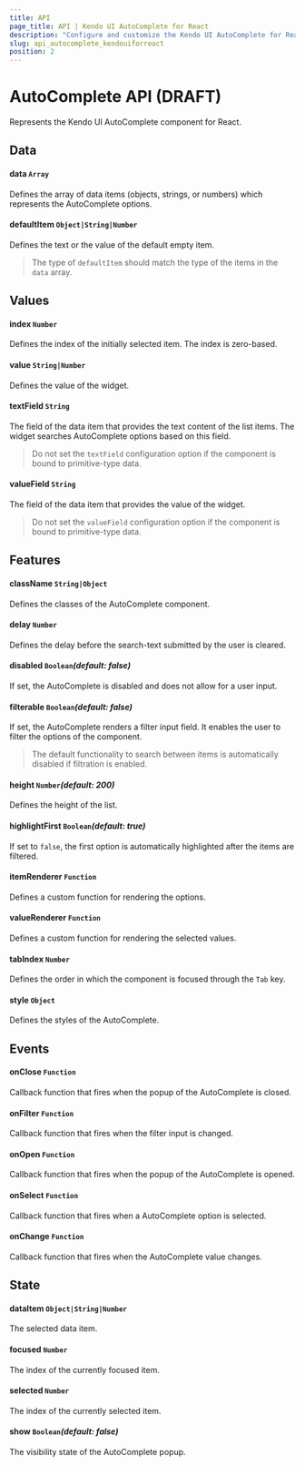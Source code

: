 ```yaml
---
title: API
page_title: API | Kendo UI AutoComplete for React
description: "Configure and customize the Kendo UI AutoComplete for React through its API reference."
slug: api_autocomplete_kendouiforreact
position: 2
---
```


# AutoComplete API (DRAFT)

Represents the Kendo UI AutoComplete component for React.

## Data

#### data `Array`

Defines the array of data items (objects, strings, or numbers) which represents the AutoComplete options.

#### defaultItem `Object|String|Number`

Defines the text or the value of the default empty item.

> The type of `defaultItem` should match the type of the items in the `data` array.

## Values

#### index `Number`

Defines the index of the initially selected item. The index is zero-based.

#### value `String|Number`

Defines the value of the widget.

#### textField `String`

The field of the data item that provides the text content of the list items. The widget searches AutoComplete options based on this field.

> Do not set the `textField` configuration option if the component is bound to primitive-type data.

#### valueField `String`

The field of the data item that provides the value of the widget.

> Do not set the `valueField` configuration option if the component is bound to primitive-type data.

## Features

#### className `String|Object`

Defines the classes of the AutoComplete component.

#### delay `Number`

Defines the delay before the search-text submitted by the user is cleared.

#### disabled `Boolean`*(default: false)*

If set, the AutoComplete is disabled and does not allow for a user input.

#### filterable `Boolean`*(default: false)*

If set, the AutoComplete renders a filter input field. It enables the user to filter the options of the component.

> The default functionality to search between items is automatically disabled if filtration is enabled.

#### height `Number`*(default: 200)*

Defines the height of the list.

#### highlightFirst `Boolean`*(default: true)*

If set to `false`, the first option is automatically highlighted after the items are filtered.

#### itemRenderer `Function`

Defines a custom function for rendering the options.

#### valueRenderer `Function`

Defines a custom function for rendering the selected values.

#### tabIndex `Number`

Defines the order in which the component is focused through the `Tab` key.

#### style `Object`

Defines the styles of the AutoComplete.

## Events

#### onClose `Function`

Callback function that fires when the popup of the AutoComplete is closed.

#### onFilter `Function`

Callback function that fires when the filter input is changed.

#### onOpen `Function`

Callback function that fires when the popup of the AutoComplete is opened.

#### onSelect `Function`

Callback function that fires when a AutoComplete option is selected.

#### onChange `Function`

Callback function that fires when the AutoComplete value changes.

## State

#### dataItem `Object|String|Number`

The selected data item.

#### focused `Number`

The index of the currently focused item.

#### selected `Number`

The index of the currently selected item.

#### show `Boolean`*(default: false)*

The visibility state of the AutoComplete popup.
